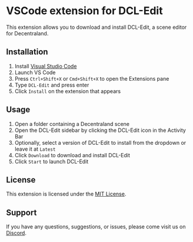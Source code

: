 # VSCode extension for DCL-Edit

This extension allows you to download and install DCL-Edit, a scene editor for Decentraland.

## Installation

1. Install [Visual Studio Code](https://code.visualstudio.com/)
2. Launch VS Code
3. Press `Ctrl+Shift+X` or `Cmd+Shift+X` to open the Extensions pane
4. Type `DCL-Edit` and press enter
5. Click `Install` on the extension that appears

## Usage

1. Open a folder containing a Decentraland scene
2. Open the DCL-Edit sidebar by clicking the DCL-Edit icon in the Activity Bar
3. Optionally, select a version of DCL-Edit to install from the dropdown or leave it at `Latest`
4. Click `Download` to download and install DCL-Edit
5. Click `Start` to launch DCL-Edit

## License

This extension is licensed under the [MIT License](LICENSE.md).

## Support

If you have any questions, suggestions, or issues, please come visit us on [Discord](https://discord.gg/t375vCbA6h).
